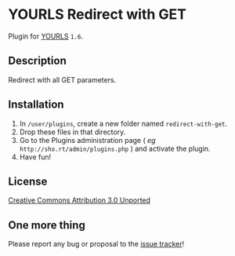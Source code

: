 YOURLS Redirect with GET
========================

Plugin for [YOURLS](http://yourls.org) `1.6`. 

Description
-----------
Redirect with all GET parameters.

Installation
------------
1. In `/user/plugins`, create a new folder named `redirect-with-get`.
2. Drop these files in that directory.
3. Go to the Plugins administration page ( *eg* `http://sho.rt/admin/plugins.php` ) and activate the plugin.
4. Have fun!

License
-------
[Creative Commons Attribution 3.0 Unported](https://creativecommons.org/licenses/by/3.0/)

One more thing
--------------
Please report any bug or proposal to the [issue tracker](https://redmine.fnkr.net/projects/yourls-redirect-with-get/issues)!

